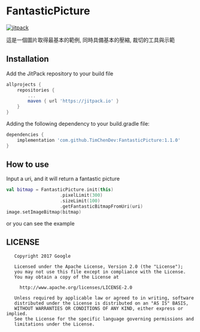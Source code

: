 # FantasticPicture

[![jitpack](https://jitpack.io/v/TimChenDev/FantasticPicture.svg)](https://jitpack.io/#TimChenDev/FantasticPicture)

這是一個圖片取得最基本的範例, 同時具備基本的壓縮, 裁切的工具與示範

## Installation

Add the JitPack repository to your build file

``` gradle
allprojects {
    repositories {
        ...
        maven { url 'https://jitpack.io' }
    }
}
```

Adding the following dependency to your build.gradle file:

``` gradle
dependencies {
    implementation 'com.github.TimChenDev:FantasticPicture:1.1.0'
}
```

## How to use

Input a uri, and it will return a fantastic picture

``` kotlin
val bitmap = FantasticPicture.init(this)
                    .pixelLimit(300)
                    .sizeLimit(100)
                    .getFantasticBitmapFromUri(uri)
image.setImageBitmap(bitmap)
```

or you can see the example

## LICENSE

``` text
   Copyright 2017 Google

   Licensed under the Apache License, Version 2.0 (the "License");
   you may not use this file except in compliance with the License.
   You may obtain a copy of the License at

     http://www.apache.org/licenses/LICENSE-2.0

   Unless required by applicable law or agreed to in writing, software
   distributed under the License is distributed on an "AS IS" BASIS,
   WITHOUT WARRANTIES OR CONDITIONS OF ANY KIND, either express or implied.
   See the License for the specific language governing permissions and
   limitations under the License.

```
